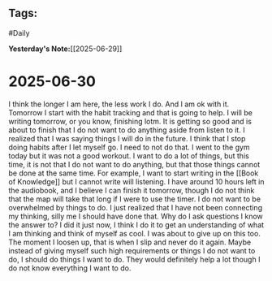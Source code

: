 ## Tags:
#Daily

__Yesterday's Note:__[[2025-06-29]]

# 2025-06-30

I think the longer I am here, the less work I do. And I am ok with it. Tomorrow I start with the habit tracking and that is going to help. I will be writing tomorrow, or you know, finishing lotm. It is getting so good and is about to finish that I do not want to do anything aside from listen to it. I realized that I was saying things I will do in the future. I think that I stop doing habits after I let myself go. I need to not do that. I went to the gym today but it was not a good workout. I want to do a lot of things, but this time, it is not that I do not want to do anything, but that those things cannot be done at the same time. For example, I want to start writing in the [[Book of Knowledge]] but I cannot write will listening. I have around 10 hours left in the audiobook, and I believe I can finish it tomorrow, though I do not think that the map will take that long if I were to use the timer. I do not want to be overwhelmed by things to do. I just realized that I have not been connecting my thinking, silly me I should have done that. Why do I ask questions I know the answer to? I did it just now, I think I do it to get an understanding of what I am thinking and think of myself as cool. I was about to give up on this too. The moment I loosen up, that is when I slip and never do it again. Maybe instead of giving myself such high requirements or things I do not want to do, I should do things I want to do. They would definitely help a lot though I do not know everything I want to do.